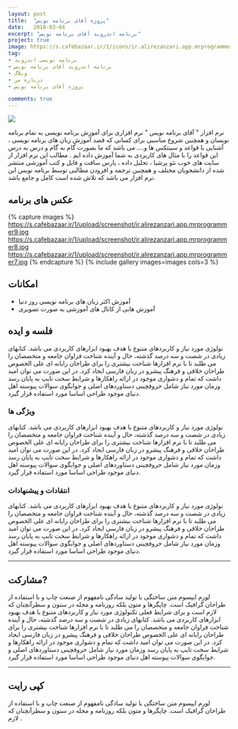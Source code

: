 ```yaml
---
layout: post
title:  "پروژه آقای برنامه نویس"
date:   2018-03-04
excerpt: "برنامه اندروید آقای برنامه نویس"
project: true
image: https://s.cafebazaar.ir/1/icons/ir.alirezanzari.app.mrprogrammer_512x512.png
tag:
- برنامه نویسی اندروید 
- برنامه اندروید آقای برنامه نویس
- وبلاگ
- درباره من
- پروژه آقای برنامه نویس

comments: true
---
```


![](https://s.cafebazaar.ir/1/icons/ir.alirezanzari.app.mrprogrammer_512x512.png)    
         
نرم افزار " آقای برنامه نویس " نرم افزاری برای آموزش برنامه نویسی به تمام برنامه نویسان و همچنین شروع مناسبی برای کسانی که قصد آموزش زبان های برنامه نویسی ، آشنایی با قواعد و سینتکس ها و.... می باشد که ما بصورت گام به گام و درس به درس این قواعد را با مثال های کاربردی به شما آموزش داده ایم . مطالب این نرم افزار از سایت های خوب نئو پرشیا ، تحلیل داده ، پارس سافت و فایل و کتب آموزشی منتشر شده از دانشجویان مختلف و همچنین ترجمه و افزودن مطالبی توسط برنامه نویس این نرم افزار می باشد که تلاش شده است کامل و جامع باشد.


## عکس های برنامه

{% capture images %}
	https://s.cafebazaar.ir/1/upload/screenshot/ir.alirezanzari.app.mrprogrammer9.jpg
	https://s.cafebazaar.ir/1/upload/screenshot/ir.alirezanzari.app.mrprogrammer8.jpg
	https://s.cafebazaar.ir/1/upload/screenshot/ir.alirezanzari.app.mrprogrammer7.jpg
{% endcapture %}
{% include gallery images=images cols=3 %}


      
## امکانات
* آموزش اکثر زبان های برنامه نویسی روز دنیا
* آموزش هایی از کانال های آموزشی به صورت تصویری   
     



## فلسه و ایده

نولوژی مورد نیاز و کاربردهای متنوع با هدف بهبود ابزارهای کاربردی می باشد. کتابهای زیادی در شصت و سه درصد گذشته، حال و آینده شناخت فراوان جامعه و متخصصان را می طلبد تا با نرم افزارها شناخت بیشتری را برای طراحان رایانه ای علی الخصوص طراحان خلاقی و فرهنگ پیشرو در زبان فارسی ایجاد کرد. در این صورت می توان امید داشت که تمام و دشواری موجود در ارائه راهکارها و شرایط سخت تایپ به پایان رسد وزمان مورد نیاز شامل حروفچینی دستاوردهای اصلی و جوابگوی سوالات پیوسته اهل دنیای موجود طراحی اساسا مورد استفاده قرار گیرد.

### ویژگی ها

نولوژی مورد نیاز و کاربردهای متنوع با هدف بهبود ابزارهای کاربردی می باشد. کتابهای زیادی در شصت و سه درصد گذشته، حال و آینده شناخت فراوان جامعه و متخصصان را می طلبد تا با نرم افزارها شناخت بیشتری را برای طراحان رایانه ای علی الخصوص طراحان خلاقی و فرهنگ پیشرو در زبان فارسی ایجاد کرد. در این صورت می توان امید داشت که تمام و دشواری موجود در ارائه راهکارها و شرایط سخت تایپ به پایان رسد وزمان مورد نیاز شامل حروفچینی دستاوردهای اصلی و جوابگوی سوالات پیوسته اهل دنیای موجود طراحی اساسا مورد استفاده قرار گیرد.



### انتقادات و پیشنهادات


نولوژی مورد نیاز و کاربردهای متنوع با هدف بهبود ابزارهای کاربردی می باشد. کتابهای زیادی در شصت و سه درصد گذشته، حال و آینده شناخت فراوان جامعه و متخصصان را می طلبد تا با نرم افزارها شناخت بیشتری را برای طراحان رایانه ای علی الخصوص طراحان خلاقی و فرهنگ پیشرو در زبان فارسی ایجاد کرد. در این صورت می توان امید داشت که تمام و دشواری موجود در ارائه راهکارها و شرایط سخت تایپ به پایان رسد وزمان مورد نیاز شامل حروفچینی دستاوردهای اصلی و جوابگوی سوالات پیوسته اهل دنیای موجود طراحی اساسا مورد استفاده قرار گیرد.


---

## مشارکت?

لورم ایپسوم متن ساختگی با تولید سادگی نامفهوم از صنعت چاپ و با استفاده از طراحان گرافیک است. چاپگرها و متون بلکه روزنامه و مجله در ستون و سطرآنچنان که لازم است و برای شرایط فعلی تکنولوژی مورد نیاز و کاربردهای متنوع با هدف بهبود ابزارهای کاربردی می باشد. کتابهای زیادی در شصت و سه درصد گذشته، حال و آینده شناخت فراوان جامعه و متخصصان را می طلبد تا با نرم افزارها شناخت بیشتری را برای طراحان رایانه ای علی الخصوص طراحان خلاقی و فرهنگ پیشرو در زبان فارسی ایجاد کرد. در این صورت می توان امید داشت که تمام و دشواری موجود در ارائه راهکارها و شرایط سخت تایپ به پایان رسد وزمان مورد نیاز شامل حروفچینی دستاوردهای اصلی و جوابگوی سوالات پیوسته اهل دنیای موجود طراحی اساسا مورد استفاده قرار گیرد.

---

## کپی رایت

لورم ایپسوم متن ساختگی با تولید سادگی نامفهوم از صنعت چاپ و با استفاده از طراحان گرافیک است. چاپگرها و متون بلکه روزنامه و مجله در ستون و سطرآنچنان که لازم .
